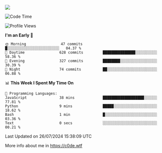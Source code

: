 <a href="https://wakatime.com"><img src="https://wakatime.com/share/@c0dezin/b7f18a7c-ab3a-40b8-8bc7-b1b7bf71f1d6.svg" /></a>

<!--START_SECTION:waka-->
![Code Time](http://img.shields.io/badge/Code%20Time-76%20hrs%2022%20mins-blue)

![Profile Views](http://img.shields.io/badge/Profile%20Views-0-blue)

**I'm an Early 🐤** 

```text
🌞 Morning                47 commits          █░░░░░░░░░░░░░░░░░░░░░░░░   04.37 % 
🌆 Daytime                628 commits         ███████████████░░░░░░░░░░   58.36 % 
🌃 Evening                327 commits         ████████░░░░░░░░░░░░░░░░░   30.39 % 
🌙 Night                  74 commits          ██░░░░░░░░░░░░░░░░░░░░░░░   06.88 % 
```


📊 **This Week I Spent My Time On** 

```text
💬 Programming Languages: 
JavaScript               38 mins             ███████████████████░░░░░░   77.81 % 
Python                   9 mins              █████░░░░░░░░░░░░░░░░░░░░   18.62 % 
Bash                     1 min               █░░░░░░░░░░░░░░░░░░░░░░░░   03.36 % 
Text                     0 secs              ░░░░░░░░░░░░░░░░░░░░░░░░░   00.21 % 
```


 Last Updated on 26/07/2024 15:38:09 UTC
<!--END_SECTION:waka-->

More info about me in https://c0de.wtf
